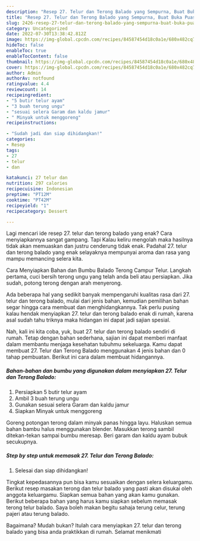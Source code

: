 ```yaml
---
description: "Resep 27. Telur dan Terong Balado yang Sempurna, Buat Buka Puasa Lezat Sekali"
title: "Resep 27. Telur dan Terong Balado yang Sempurna, Buat Buka Puasa Lezat Sekali"
slug: 2426-resep-27-telur-dan-terong-balado-yang-sempurna-buat-buka-puasa-lezat-sekali
category: Uncategorized
date: 2022-07-30T13:38:42.812Z
image: https://img-global.cpcdn.com/recipes/84587454d18c0a1e/680x482cq70/27-telur-dan-terong-balado-foto-resep-utama.jpg
hideToc: false
enableToc: true
enableTocContent: false
thumbnail: https://img-global.cpcdn.com/recipes/84587454d18c0a1e/680x482cq70/27-telur-dan-terong-balado-foto-resep-utama.jpg
cover: https://img-global.cpcdn.com/recipes/84587454d18c0a1e/680x482cq70/27-telur-dan-terong-balado-foto-resep-utama.jpg
author: Admin
authorAv: notfound
ratingvalue: 4.4
reviewcount: 14
recipeingredient:
- "5 butir telur ayam"
- "3 buah terung ungu"
- "sesuai selera Garam dan kaldu jamur"
- " Minyak untuk menggoreng"
recipeinstructions:

- "Sudah jadi dan siap dihidangkan!"
categories:
- Resep
tags:
- 27
- telur
- dan

katakunci: 27 telur dan 
nutrition: 297 calories
recipecuisine: Indonesian
preptime: "PT12M"
cooktime: "PT42M"
recipeyield: "1"
recipecategory: Dessert

---
```



Lagi mencari ide resep 27. telur dan terong balado yang enak? Cara menyiapkannya sangat gampang. Tapi Kalau keliru mengolah maka hasilnya tidak akan memuaskan dan justru cenderung tidak enak. Padahal 27. telur dan terong balado yang enak selayaknya mempunyai aroma dan rasa yang mampu memancing selera kita.


Cara Menyiapkan Bahan dan Bumbu Balado Terong Campur Telur. Langkah pertama, cuci bersih terong ungu yang telah anda beli atau persiapkan. Jika sudah, potong terong dengan arah menyerong.

Ada beberapa hal yang sedikit banyak mempengaruhi kualitas rasa dari 27. telur dan terong balado, mulai dari jenis bahan, kemudian pemilihan bahan segar hingga cara membuat dan menghidangkannya. Tak perlu pusing kalau hendak menyiapkan 27. telur dan terong balado enak di rumah, karena asal sudah tahu triknya maka hidangan ini dapat jadi sajian spesial.


Nah, kali ini kita coba, yuk, buat 27. telur dan terong balado sendiri di rumah. Tetap dengan bahan sederhana, sajian ini dapat memberi manfaat dalam membantu menjaga kesehatan tubuhmu sekeluarga. Kamu dapat membuat 27. Telur dan Terong Balado menggunakan 4 jenis bahan dan 0 tahap pembuatan. Berikut ini cara dalam membuat hidangannya.

<!--inarticleads1-->

##### Bahan-bahan dan bumbu yang digunakan dalam menyiapkan 27. Telur dan Terong Balado:

1. Persiapkan 5 butir telur ayam
1. Ambil 3 buah terung ungu
1. Gunakan sesuai selera Garam dan kaldu jamur
1. Siapkan  Minyak untuk menggoreng


Goreng potongan terong dalam minyak panas hingga layu. Haluskan semua bahan bambu halus menggunakan blender. Masukkan terong sambil ditekan-tekan sampai bumbu meresap. Beri garam dan kaldu ayam bubuk secukupnya. 

<!--inarticleads2-->

##### Step by step untuk memasak 27. Telur dan Terong Balado:


1. Selesai dan siap dihidangkan!

Tingkat kepedasannya pun bisa kamu sesuaikan dengan selera keluargamu. Berikut resep masakan terong dan telur balado yang pasti akan disukai oleh anggota keluargamu. Siapkan semua bahan yang akan kamu gunakan. Berikut beberapa bahan yang harus kamu siapkan sebelum memasak terong telur balado. Saya boleh makan begitu sahaja terung celur, terung pajeri atau terung balado. 

Bagaimana? Mudah bukan? Itulah cara menyiapkan 27. telur dan terong balado yang bisa anda praktikkan di rumah. Selamat menikmati
